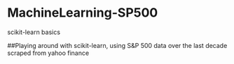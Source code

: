 # MachineLearning-SP500
scikit-learn basics

##Playing around with scikit-learn, using S&P 500 data over the last decade scraped from yahoo finance
